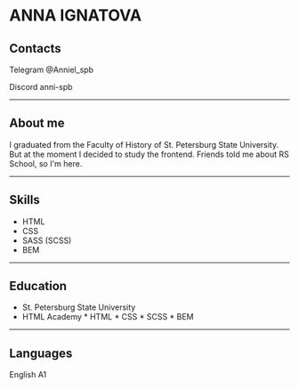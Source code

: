 # ANNA IGNATOVA


## Contacts

Telegram @Anniel_spb

Discord anni-spb

********************

## About me

I graduated from the Faculty of History of St. Petersburg State University. But at the moment I decided to study the frontend. Friends told me about RS School, so I'm here.

********************

## Skills

* HTML
* CSS
* SASS (SCSS)
* BEM

********************

## Education

* St. Petersburg State University
* HTML Academy 
        * HTML
        * CSS
        * SCSS
        * BEM

********************

## Languages

English A1







